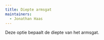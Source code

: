 ```yaml
---
title: Diepte armsgat
maintainers:
  - Jonathan Haas
---
```


Deze optie bepaalt de diepte van het armsgat.
